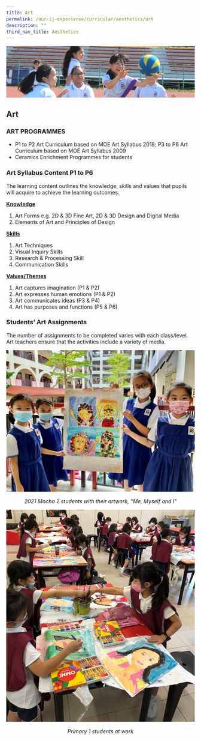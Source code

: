 ```yaml
---
title: Art
permalink: /our-ij-experience/curricular/aesthetics/art
description: ""
third_nav_title: Aesthetics
---
```

![](/images/subpage.jpg)

## Art

### ART PROGRAMMES


*   P1 to P2 Art Curriculum based on MOE Art Syllabus 2018; P3 to P6 Art Curriculum based on MOE Art Syllabus 2009
*   Ceramics Enrichment Programmes for students

### Art Syllabus Content P1 to P6


The learning content outlines the knowledge, skills and values that pupils will acquire to achieve the learning outcomes.

  

**<u>Knowledge</u>**

1.  Art Forms e.g. 2D & 3D Fine Art, 2D & 3D Design and Digital Media
2.  Elements of Art and Principles of Design

  

**<u>Skills</u>**

1.  Art Techniques
2.  Visual Inquiry Skills
3.  Research & Processing Skill
4.  Communication Skills

  

**<u>Values/Themes</u>**

1.  Art captures imagination (P1 & P2)
2.  Art expresses human emotions (P1 & P2)
3.  Art communicates ideas (P3 & P4)
4.  Art has purposes and functions (P5 & P6)

### Students’ Art Assignments


The number of assignments to be completed varies with each class/level. Art teachers ensure that the activities include a variety of media.

![](/images/Curricular/Art_1.jpg)

<center>
	
_2021 Mocha 2 students with their artwork, "Me, Myself and I"_
	
</center>

![](/images/Curricular/Art_2.jpg)

<center>	
	
_Primary 1 students at work_

</center>